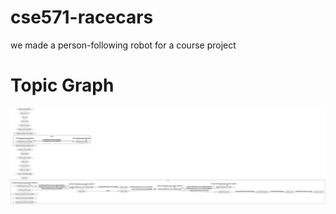 # cse571-racecars

we made a person-following robot for a course project

# Topic Graph
![](./rosgraph.png)
